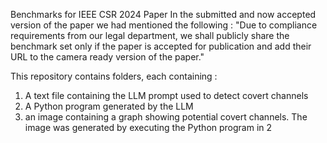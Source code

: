Benchmarks for IEEE CSR 2024 Paper
In the submitted and now accepted version of the paper we had mentioned the following : 
"Due to compliance requirements from our legal department, we
shall publicly share the benchmark set only if the paper is accepted for
publication and add their URL to the camera ready version of the paper."

This repository contains folders, each containing :
1. A text file containing the LLM prompt used to detect covert channels
2. A Python program generated by the LLM
3. an image containing a graph showing potential covert channels. The image was generated by executing the Python program in 2
